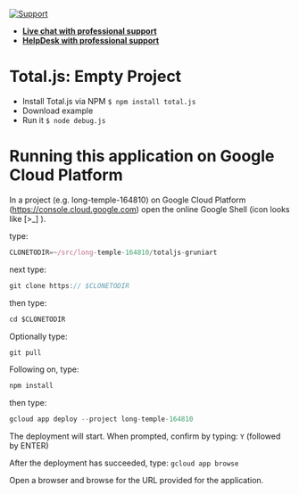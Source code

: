 [![Support](https://www.totaljs.com/img/button-support.png)](https://www.totaljs.com/support/)

- [__Live chat with professional support__](https://messenger.totaljs.com)
- [__HelpDesk with professional support__](https://helpdesk.totaljs.com)

# Total.js: Empty Project

- Install Total.js via NPM `$ npm install total.js`
- Download example
- Run it `$ node debug.js`

# Running this application on Google Cloud Platform

In a project (e.g. long-temple-164810) on Google Cloud Platform (https://console.cloud.google.com) open the online Google Shell (icon looks like [>_] ).

type:

```javascript
CLONETODIR=~/src/long-temple-164810/totaljs-gruniart
```

next type:

```javascript
git clone https:// $CLONETODIR
```

then type:

```javascript
cd $CLONETODIR
```

Optionally type:

```javascript
git pull
```

Following on, type:

```javascript
npm install
```

then type:

```javascript
gcloud app deploy --project long-temple-164810
```

The deployment will start. When prompted, confirm by typing: ```Y``` (followed by ENTER)

After the deployment has succeeded, type: ```gcloud app browse```

Open a browser and browse for the URL provided for the application.